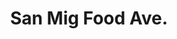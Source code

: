 ---
title: "San Mig Food Ave."
url: /makati/san-mig-food-ave-senator-gil-j-puyat-avenue/
shop: convenience
---